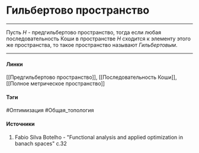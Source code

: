 # Гильбертово пространство
***
Пусть $H$ - предгильбертово пространство, тогда если любая последовательность Коши в пространстве $H$ сходится к элементу этого же пространства, то такое пространство называют *Гильбертовым*.
***
#### Линки
 [[Предгильбертово пространство]],
 [[Последовательность Коши]],
 [[Полное метрическое пространство]]
#### Тэги
 #Оптимизация 
 #Общая_топология 
#### Источники
1. Fabio Silva Botelho - "Functional analysis and applied optimization in banach spaces" c.32